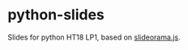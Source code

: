 # python-slides

Slides for python HT18 LP1, based on [slideorama.js](https://github.com/emilfolino/slideorama).
